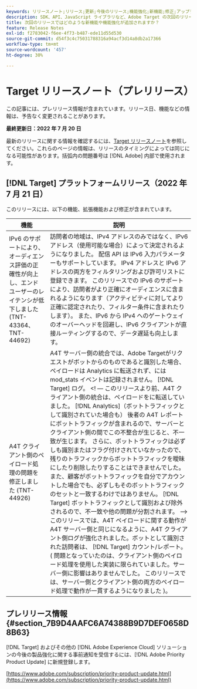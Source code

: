 ```yaml
---
keywords: リリースノート;リリース;更新;今後のリリース;機能強化;新機能;修正;アップデート;プレリリース
description: SDK、API、JavaScript ライブラリなど、Adobe Target の次回のリリースに含まれている新機能、機能強化および修正について説明します。
title: 次回のリリースではどのような新機能や機能強化が追加されますか？
feature: Release Notes
exl-id: f2783042-f6ee-4f73-b487-ede11d55d530
source-git-commit: d54f3c4c75031788316a94acf3d14a8db2a17366
workflow-type: tm+mt
source-wordcount: '457'
ht-degree: 30%

---
```


# Target リリースノート（プレリリース）

この記事には、プレリリース情報が含まれています。リリース日、機能などの情報は、予告なく変更されることがあります。

**最終更新日：2022 年 7 月 20 日**

最新のリリースに関する情報を確認するには、[Target リリースノート](release-notes.md)を参照してください。これらのページの情報は、リリースのタイミングによっては同じになる可能性があります。括弧内の問題番号は [!DNL Adobe] 内部で使用されます。

## [!DNL Target] プラットフォームリリース（2022 年 7 月 21 日）

このリリースには、以下の機能、拡張機能および修正が含まれています。

| 機能 | 説明 |
| --- | --- |
| IPv6 のサポートにより、オーディエンス評価の正確性が向上し、エンドユーザーのレイテンシが低下しました (TNT-43364、TNT-44692) | 訪問者の地域は、IPv4 アドレスのみではなく、IPv6 アドレス（使用可能な場合）によって決定されるようになりました。 配信 API は IPv6 入力パラメーターもサポートしています。 IPv4 アドレスと IPv6 アドレスの両方をフィルタリングおよび許可リストに登録できます。 このリリースでの IPv6 のサポートにより、訪問者がより正確にオーディエンスに含まれるようになります（アクティビティに対してより正確に認定されたり、フィルター条件に含まれたりします）。 また、IPv6 から IPv4 へのゲートウェイのオーバーヘッドを回避し、IPv6 クライアントが直接ルーティングするので、データ遅延も向上します。 |
| A4T クライアント側のペイロード処理の問題を修正しました (TNT-44926) | A4T サーバー側の統合では、Adobe Targetがリクエストがボットからのものであると識別した場合、ペイロードは Analytics に転送されず、には mod_stats イベントは記録されません。 [!DNL Target] ログ。 &lt;! — このリリースより前、A4T クライアント側の統合は、ペイロードをに転送していました。 [!DNL Analytics]（ボットトラフィックとして識別されていた場合も） 後者の A4T レポートにボットトラフィックが含まれるので、サーバーとクライアント側の間でこの不整合が生じると、不一致が生じます。 さらに、ボットトラフィックは必ずしも識別またはフラグ付けされていなかったので、残りのトラフィックからボットトラフィックを曖昧にしたり削除したりすることはできませんでした。 また、顧客がボットトラフィックを自分でアカウントした場合でも、必ずしもそのボットトラフィックのセットと一致するわけではありません。 [!DNL Target] ボットトラフィックとして識別および除外されるので、不一致や他の問題が分割されます。 —> このリリースでは、A4T ペイロードに関する動作が A4T サーバー側と同じになるように、A4T クライアント側ログが強化されました。ボットとして識別された訪問者は、 [!DNL Target] カウント/レポート。 ( 問題となっていたのは、クライアント側のペイロード処理を使用した実装に限られていました。サーバー側に影響はありませんでした。 このリリースでは、サーバー側とクライアント側の両方のペイロード処理で動作が一貫するようになりました )。 |


## プレリリース情報 {#section_7B9D4AAFC6A74388B9D7DEF0658D8B63}

[!DNL Target] およびその他の [!DNL Adobe Experience Cloud] ソリューションの今後の製品強化に関する事前通知を受信するには、[!DNL Adobe Priority Product Update] に新規登録します。

[https://www.adobe.com/subscription/priority-product-update.html](https://www.adobe.com/subscription/priority-product-update.html)
